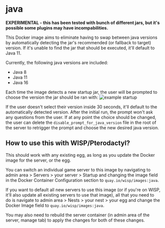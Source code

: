 # java

**EXPERIMENTAL - this has been tested with bunch of different jars, but it's possible some plugins may have incompabilities.**

This Docker image aims to eliminate having to swap between java versions by automatically detecting the jar's recommended (or fallback to target) version. If it's unable to find the jar that should be executed, it'll default to Java 11.  
  
Currently, the following java versions are included:
* Java 8
* Java 11
* Java 16
  
Each time the image detects a new startup jar, the user will be prompted to choose the version the jar should be ran with:
![example startup](https://owo.whats-th.is/25emTPo.png)  
  
If the user doesn't select their version inside 30 seconds, it'll default to the automatically detected version. After the initial run, the prompt won't ask any questions from the user. If at any point the choice should be changed, the user can delete the `disable_prompt_for_java_version` file in the root of the server to retrigger the prompt and choose the new desired java version.  

## How to use this with WISP/Pterodactyl?

This should work with any existing egg, as long as you update the Docker image for the server, or the egg.

You can switch an individual game server to this image by navigating to admin area > Servers > your server > Startup and changing the image field in the Docker Container Configuration section to `quay.io/wisp/images:java`.  
  
If you want to default all new servers to use this image (or if you're on WISP, it'll also update all existing servers to use that image), all that you need to do is navigate to admin area > Nests > your nest > your egg and change the Docker Image field to `quay.io/wisp/images:java`.
  
You may also need to rebuild the server container (in admin area of the server, manage tab) to apply the changes for both of these changes.